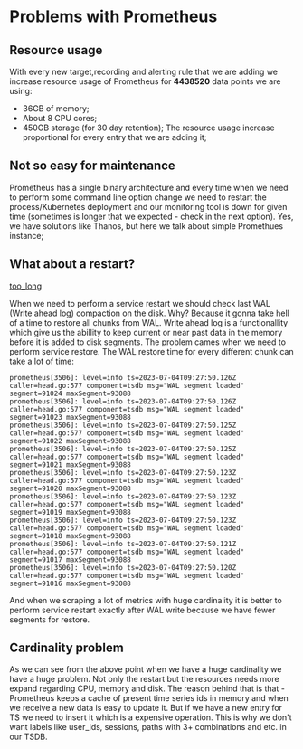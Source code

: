 # Problems with Prometheus

## Resource usage
With every new target,recording and alerting rule that we are adding we increase resource usage of Prometheus for **4438520** data points we are using:
* 36GB of memory;
* About 8 CPU cores;
* 450GB storage (for 30 day retention);
The resource usage increase proportional for every entry that we are adding it;

## Not so easy for maintenance
Prometheus has a single binary architecture and every time when we need to perform some command line option change we need to restart the process/Kubernetes deployment and our monitoring tool is down for given time (sometimes is longer that we expected - check in the next option). Yes, we have solutions like Thanos, but here we talk about simple Promethues instance;

## What about a restart?
[too_long](img/too_long.gif)

When we need to perform a service restart we should check last WAL (Write ahead log) compaction on the disk. Why? Because it gonna take hell of a time to restore all chunks from WAL. Write ahead log is a functionallity which give us the abillity to keep current or near past data in the memory before it is added to disk segments. The problem cames when we need to perform service restore. The WAL restore time for every different chunk can take a lot of time:
```
prometheus[3506]: level=info ts=2023-07-04T09:27:50.126Z caller=head.go:577 component=tsdb msg="WAL segment loaded" segment=91024 maxSegment=93088
prometheus[3506]: level=info ts=2023-07-04T09:27:50.126Z caller=head.go:577 component=tsdb msg="WAL segment loaded" segment=91023 maxSegment=93088
prometheus[3506]: level=info ts=2023-07-04T09:27:50.125Z caller=head.go:577 component=tsdb msg="WAL segment loaded" segment=91022 maxSegment=93088
prometheus[3506]: level=info ts=2023-07-04T09:27:50.125Z caller=head.go:577 component=tsdb msg="WAL segment loaded" segment=91021 maxSegment=93088
prometheus[3506]: level=info ts=2023-07-04T09:27:50.123Z caller=head.go:577 component=tsdb msg="WAL segment loaded" segment=91020 maxSegment=93088
prometheus[3506]: level=info ts=2023-07-04T09:27:50.123Z caller=head.go:577 component=tsdb msg="WAL segment loaded" segment=91019 maxSegment=93088
prometheus[3506]: level=info ts=2023-07-04T09:27:50.123Z caller=head.go:577 component=tsdb msg="WAL segment loaded" segment=91018 maxSegment=93088
prometheus[3506]: level=info ts=2023-07-04T09:27:50.121Z caller=head.go:577 component=tsdb msg="WAL segment loaded" segment=91017 maxSegment=93088
prometheus[3506]: level=info ts=2023-07-04T09:27:50.120Z caller=head.go:577 component=tsdb msg="WAL segment loaded" segment=91016 maxSegment=93088
```

And when we scraping a lot of metrics with huge cardinality it is better to perform service restart exactly after WAL write because we have fewer segments for restore.


## Cardinality problem
As we can see from the above point when we have a huge cardinality we have a huge problem. Not only the restart but the resources needs more expand regarding CPU, memory and disk. The reason behind that is that - Prometheus keeps a cache of present time series ids in memory and when we receive a new data is easy to update it. But if we have a new entry for TS we need to insert it which is a expensive operation. This is why we don't want labels like user_ids, sessions, paths with 3+ combinations and etc. in our TSDB.
